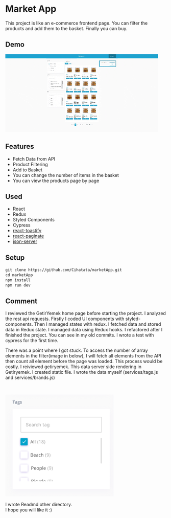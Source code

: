 # Market App
This project is like an e-commerce frontend page. You can filter the products and add them to the basket. Finally you can buy.

## Demo

![](./docs/marketapp.gif)
## Features
- Fetch Data from API
- Product Filtering
- Add to Basket
- You can change the number of items in the basket
- You can view the products page by page

## Used

- React
- Redux
- Styled Components
- Cypress
- [react-toastify](https://fkhadra.github.io/react-toastify/introduction/)
- [react-paginate](https://www.npmjs.com/package/react-paginate)
- [json-server](https://github.com/typicode/json-server) 

## Setup
```
git clone https://github.com/Cihatata/marketApp.git
cd marketApp
npm install
npm run dev
```

## Comment
I reviewed the GetirYemek home page before starting the project. I analyzed the rest api requests. Firstly I coded UI components with styled-components. Then I managed states with redux. I fetched data and stored data in Redux state. I managed data using Redux hooks. I refactored after I finished the project. You can see in my old commits. I wrote a test with cypress for the first time.

There was a point where I got stuck. To access the number of array elements in the filter(image in below), I will fetch all elements from the API then count all element before the page was loaded. This process would be costly. I reiviewed getiryemek. This data server side rendering in Getiryemek. I created static file. I wrote the data myself (services/tags.js and services/brands.js)

<br>

![](./docs/tags.png)

I wrote Readmd other directory.
<br>
I hope you will like it :)